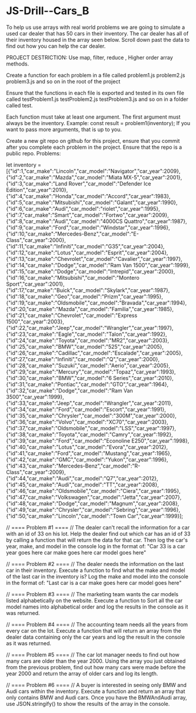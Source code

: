 # JS-Drill--Cars_B

To help us use arrays with real world problems we are going to simulate a used car dealer that has 50 cars in their inventory. The car dealer has all of their inventory housed in the array seen below. Scroll down past the data to find out how you can help the car dealer.

PROJECT DESTRICTION: Use map, filter, reduce , Higher order array methods. 

Create a function for each problem in a file called problem1.js problem2.js problem3.js and so on in the root of the project

Ensure that the functions in each file is exported and tested in its own file called testProblem1.js testProblem2.js testProblem3.js and so on in a folder called test.

Each function must take at least one argument. The first argument must always be the inventory. Example: const result = problem1(inventory); If you want to pass more arguments, that is up to you.

Create a new git repo on github for this project, ensure that you commit after you complete each problem in the project. Ensure that the repo is a public repo. Problems:

let inventory = [{"id":1,"car_make":"Lincoln","car_model":"Navigator","car_year":2009}, {"id":2,"car_make":"Mazda","car_model":"Miata MX-5","car_year":2001}, {"id":3,"car_make":"Land Rover","car_model":"Defender Ice Edition","car_year":2010}, {"id":4,"car_make":"Honda","car_model":"Accord","car_year":1983}, {"id":5,"car_make":"Mitsubishi","car_model":"Galant","car_year":1990}, {"id":6,"car_make":"Audi","car_model":"riolet","car_year":1995}, {"id":7,"car_make":"Smart","car_model":"Fortwo","car_year":2009}, {"id":8,"car_make":"Audi","car_model":"4000CS Quattro","car_year":1987}, {"id":9,"car_make":"Ford","car_model":"Windstar","car_year":1996}, {"id":10,"car_make":"Mercedes-Benz","car_model":"E-Class","car_year":2000}, {"id":11,"car_make":"Infiniti","car_model":"G35","car_year":2004}, {"id":12,"car_make":"Lotus","car_model":"Esprit","car_year":2004}, {"id":13,"car_make":"Chevrolet","car_model":"Cavalier","car_year":1997}, {"id":14,"car_make":"Dodge","car_model":"Ram Van 1500","car_year":1999}, {"id":15,"car_make":"Dodge","car_model":"Intrepid","car_year":2000}, {"id":16,"car_make":"Mitsubishi","car_model":"Montero Sport","car_year":2001}, {"id":17,"car_make":"Buick","car_model":"Skylark","car_year":1987}, {"id":18,"car_make":"Geo","car_model":"Prizm","car_year":1995}, {"id":19,"car_make":"Oldsmobile","car_model":"Bravada","car_year":1994}, {"id":20,"car_make":"Mazda","car_model":"Familia","car_year":1985}, {"id":21,"car_make":"Chevrolet","car_model":"Express 1500","car_year":2003}, {"id":22,"car_make":"Jeep","car_model":"Wrangler","car_year":1997}, {"id":23,"car_make":"Eagle","car_model":"Talon","car_year":1992}, {"id":24,"car_make":"Toyota","car_model":"MR2","car_year":2003}, {"id":25,"car_make":"BMW","car_model":"525","car_year":2005}, {"id":26,"car_make":"Cadillac","car_model":"Escalade","car_year":2005}, {"id":27,"car_make":"Infiniti","car_model":"Q","car_year":2000}, {"id":28,"car_make":"Suzuki","car_model":"Aerio","car_year":2005}, {"id":29,"car_make":"Mercury","car_model":"Topaz","car_year":1993}, {"id":30,"car_make":"BMW","car_model":"6 Series","car_year":2010}, {"id":31,"car_make":"Pontiac","car_model":"GTO","car_year":1964}, {"id":32,"car_make":"Dodge","car_model":"Ram Van 3500","car_year":1999}, {"id":33,"car_make":"Jeep","car_model":"Wrangler","car_year":2011}, {"id":34,"car_make":"Ford","car_model":"Escort","car_year":1991}, {"id":35,"car_make":"Chrysler","car_model":"300M","car_year":2000}, {"id":36,"car_make":"Volvo","car_model":"XC70","car_year":2003}, {"id":37,"car_make":"Oldsmobile","car_model":"LSS","car_year":1997}, {"id":38,"car_make":"Toyota","car_model":"Camry","car_year":1992}, {"id":39,"car_make":"Ford","car_model":"Econoline E250","car_year":1998}, {"id":40,"car_make":"Lotus","car_model":"Evora","car_year":2012}, {"id":41,"car_make":"Ford","car_model":"Mustang","car_year":1965}, {"id":42,"car_make":"GMC","car_model":"Yukon","car_year":1996}, {"id":43,"car_make":"Mercedes-Benz","car_model":"R-Class","car_year":2009}, {"id":44,"car_make":"Audi","car_model":"Q7","car_year":2012}, {"id":45,"car_make":"Audi","car_model":"TT","car_year":2008}, {"id":46,"car_make":"Oldsmobile","car_model":"Ciera","car_year":1995}, {"id":47,"car_make":"Volkswagen","car_model":"Jetta","car_year":2007}, {"id":48,"car_make":"Dodge","car_model":"Magnum","car_year":2008}, {"id":49,"car_make":"Chrysler","car_model":"Sebring","car_year":1996}, {"id":50,"car_make":"Lincoln","car_model":"Town Car","car_year":1999}];

// ==== Problem #1 ==== // The dealer can't recall the information for a car with an id of 33 on his lot. Help the dealer find out which car has an id of 33 by calling a function that will return the data for that car. Then log the car's year, make, and model in the console log in the format of: "Car 33 is a car year goes here car make goes here car model goes here"

// ==== Problem #2 ==== // The dealer needs the information on the last car in their inventory. Execute a function to find what the make and model of the last car in the inventory is? Log the make and model into the console in the format of: "Last car is a car make goes here car model goes here"

// ==== Problem #3 ==== // The marketing team wants the car models listed alphabetically on the website. Execute a function to Sort all the car model names into alphabetical order and log the results in the console as it was returned.

// ==== Problem #4 ==== // The accounting team needs all the years from every car on the lot. Execute a function that will return an array from the dealer data containing only the car years and log the result in the console as it was returned.

// ==== Problem #5 ==== // The car lot manager needs to find out how many cars are older than the year 2000. Using the array you just obtained from the previous problem, find out how many cars were made before the year 2000 and return the array of older cars and log its length.

// ==== Problem #6 ==== // A buyer is interested in seeing only BMW and Audi cars within the inventory. Execute a function and return an array that only contains BMW and Audi cars. Once you have the BMWAndAudi array, use JSON.stringify() to show the results of the array in the console.
 
